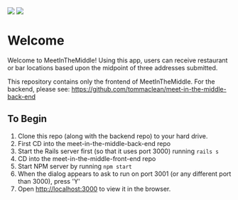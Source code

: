 <img src="https://i.imgur.com/BqXmkN4.png" />
<img src="https://i.imgur.com/6sT247n.gif" />

# Welcome

Welcome to MeetInTheMiddle! Using this app, users can receive restaurant or bar locations based upon the midpoint of three addresses submitted.

This repository contains only the frontend of MeetInTheMiddle. For the backend, please see:
https://github.com/tommaclean/meet-in-the-middle-back-end 

## To Begin

1. Clone this repo (along with the backend repo) to your hard drive.
2. First CD into the meet-in-the-middle-back-end repo
3. Start the Rails server first (so that it uses port 3000) running `rails s`
4. CD into the meet-in-the-middle-front-end repo
5. Start NPM server by running `npm start`
6. When the dialog appears to ask to run on port 3001 (or any different port than 3000), press 'Y'
7. Open [http://localhost:3000](http://localhost:3000) to view it in the browser.



